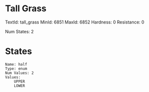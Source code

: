 # Tall Grass
TextId: tall_grass
MinId: 6851
MaxId: 6852
Hardness: 0
Resistance: 0

Num States: 2
# States
```
Name: half
Type: enum
Num Values: 2
Values:
    UPPER
    LOWER
```